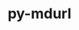 ---
title: "py-mdurl"
layout: cache
categories: [package, develop]
meta: {"compilers": ["none"], "num_specs": 56, "num_specs_by_stack": {"ml-darwin-aarch64-mps": 8, "ml-linux-aarch64-cpu": 10, "ml-linux-aarch64-cuda": 9, "ml-linux-x86_64-cpu": 9, "ml-linux-x86_64-cuda": 9, "ml-linux-x86_64-rocm": 9, "radiuss": 20, "root": 56}, "oss": ["sequoia", "ubuntu18.04", "ubuntu24.04"], "platforms": ["darwin", "linux"], "stacks": ["ml-darwin-aarch64-mps", "ml-linux-aarch64-cpu", "ml-linux-aarch64-cuda", "ml-linux-x86_64-cpu", "ml-linux-x86_64-cuda", "ml-linux-x86_64-rocm", "radiuss", "root"], "targets": ["aarch64", "x86_64_v3"], "versions": ["0.1.2"]}
spec_details: [{"compiler": "none", "hash": "23uafzvvowf3bi4zcbbb4672yf3dyweo", "os": "ubuntu18.04", "platform": "linux", "size": "-", "stacks": ["radiuss", "root"], "target": "x86_64_v3", "variants": ["build_system=python_pip"], "versions": ["0.1.2"]}, {"compiler": "none", "hash": "25zinhyf5kqdqdddy52kqglamckx7zom", "os": "ubuntu24.04", "platform": "linux", "size": "-", "stacks": ["ml-linux-x86_64-rocm", "root"], "target": "x86_64_v3", "variants": ["build_system=python_pip"], "versions": ["0.1.2"]}, {"compiler": "none", "hash": "3eczrsco6r5jtmr23zjb6bibomzokr6w", "os": "ubuntu24.04", "platform": "linux", "size": "-", "stacks": ["ml-linux-x86_64-cpu", "ml-linux-x86_64-cuda", "root"], "target": "x86_64_v3", "variants": ["build_system=python_pip"], "versions": ["0.1.2"]}, {"compiler": "none", "hash": "3i6zscscr2mr3i5ojwqd4jhosinwoby7", "os": "sequoia", "platform": "darwin", "size": "-", "stacks": ["ml-darwin-aarch64-mps", "root"], "target": "aarch64", "variants": ["build_system=python_pip"], "versions": ["0.1.2"]}, {"compiler": "none", "hash": "3lkgnpsirpr5ekxkwbf3onft2ivqu7yb", "os": "ubuntu24.04", "platform": "linux", "size": "-", "stacks": ["ml-linux-aarch64-cpu", "ml-linux-aarch64-cuda", "root"], "target": "aarch64", "variants": ["build_system=python_pip"], "versions": ["0.1.2"]}, {"compiler": "none", "hash": "42boi52t5wy6ewlsygdxzyti4yqhxacj", "os": "ubuntu24.04", "platform": "linux", "size": "-", "stacks": ["ml-linux-x86_64-cpu", "ml-linux-x86_64-cuda", "root"], "target": "x86_64_v3", "variants": ["build_system=python_pip"], "versions": ["0.1.2"]}, {"compiler": "none", "hash": "453owpvteyhmj7svhi2dfzfxe33h2xc5", "os": "sequoia", "platform": "darwin", "size": "-", "stacks": ["ml-darwin-aarch64-mps", "root"], "target": "aarch64", "variants": ["build_system=python_pip"], "versions": ["0.1.2"]}, {"compiler": "none", "hash": "5hmf765nl2vxxzysd6ej4ssptf4wwr2t", "os": "ubuntu18.04", "platform": "linux", "size": "-", "stacks": ["radiuss", "root"], "target": "x86_64_v3", "variants": ["build_system=python_pip"], "versions": ["0.1.2"]}, {"compiler": "none", "hash": "5hztbzlsfcnfq7uqmo63wizpuqbdjbb3", "os": "ubuntu24.04", "platform": "linux", "size": "-", "stacks": ["ml-linux-x86_64-rocm", "root"], "target": "x86_64_v3", "variants": ["build_system=python_pip"], "versions": ["0.1.2"]}, {"compiler": "none", "hash": "5p64rhecoyqst33omudb33naqm2u273h", "os": "ubuntu24.04", "platform": "linux", "size": "-", "stacks": ["ml-linux-aarch64-cpu", "ml-linux-aarch64-cuda", "root"], "target": "aarch64", "variants": ["build_system=python_pip"], "versions": ["0.1.2"]}, {"compiler": "none", "hash": "63zgx32p2s6hgv6yp5j5wtj6veztpsdk", "os": "ubuntu18.04", "platform": "linux", "size": "-", "stacks": ["radiuss", "root"], "target": "x86_64_v3", "variants": ["build_system=python_pip"], "versions": ["0.1.2"]}, {"compiler": "none", "hash": "7k6rnkytxpvbkn2wzl6einhzeu6qy767", "os": "ubuntu18.04", "platform": "linux", "size": "-", "stacks": ["radiuss", "root"], "target": "x86_64_v3", "variants": ["build_system=python_pip"], "versions": ["0.1.2"]}, {"compiler": "none", "hash": "7rzce5lvmkdgojjc67tba5isl6s2cf2b", "os": "ubuntu18.04", "platform": "linux", "size": "-", "stacks": ["radiuss", "root"], "target": "x86_64_v3", "variants": ["build_system=python_pip"], "versions": ["0.1.2"]}, {"compiler": "none", "hash": "7zydivzhayik2o7djrlrip7bvop4sehv", "os": "ubuntu24.04", "platform": "linux", "size": "-", "stacks": ["ml-linux-x86_64-cpu", "ml-linux-x86_64-cuda", "root"], "target": "x86_64_v3", "variants": ["build_system=python_pip"], "versions": ["0.1.2"]}, {"compiler": "none", "hash": "ahgz7wlsxbgxjvggfstdix4j44wbp56a", "os": "ubuntu24.04", "platform": "linux", "size": "-", "stacks": ["ml-linux-x86_64-cpu", "ml-linux-x86_64-cuda", "root"], "target": "x86_64_v3", "variants": ["build_system=python_pip"], "versions": ["0.1.2"]}, {"compiler": "none", "hash": "anb5tac5ooljw7ww5cgwdazwaqxanawp", "os": "ubuntu18.04", "platform": "linux", "size": "-", "stacks": ["radiuss", "root"], "target": "x86_64_v3", "variants": ["build_system=python_pip"], "versions": ["0.1.2"]}, {"compiler": "none", "hash": "aoc73dl7gqanmxhcer5cnjgh5m2g36kx", "os": "sequoia", "platform": "darwin", "size": "-", "stacks": ["ml-darwin-aarch64-mps", "root"], "target": "aarch64", "variants": ["build_system=python_pip"], "versions": ["0.1.2"]}, {"compiler": "none", "hash": "awgjc6o6pa3ovnag4p7kg7nh2l7hgryo", "os": "ubuntu24.04", "platform": "linux", "size": "-", "stacks": ["ml-linux-aarch64-cpu", "ml-linux-aarch64-cuda", "root"], "target": "aarch64", "variants": ["build_system=python_pip"], "versions": ["0.1.2"]}, {"compiler": "none", "hash": "cw6c3n3pkqklls3r4bfg3gb6jjajnyj7", "os": "ubuntu18.04", "platform": "linux", "size": "-", "stacks": ["radiuss", "root"], "target": "x86_64_v3", "variants": ["build_system=python_pip"], "versions": ["0.1.2"]}, {"compiler": "none", "hash": "d34i2lqbyvbmb3hrllu3szrcr63xiznm", "os": "ubuntu18.04", "platform": "linux", "size": "-", "stacks": ["radiuss", "root"], "target": "x86_64_v3", "variants": ["build_system=python_pip"], "versions": ["0.1.2"]}, {"compiler": "none", "hash": "dq45qgypy2iu4qkasp34o4rhggqqtakv", "os": "ubuntu24.04", "platform": "linux", "size": "-", "stacks": ["ml-linux-x86_64-rocm", "root"], "target": "x86_64_v3", "variants": ["build_system=python_pip"], "versions": ["0.1.2"]}, {"compiler": "none", "hash": "dyz4axmjobojd2gxb4xw4rpzpsn76hkl", "os": "ubuntu24.04", "platform": "linux", "size": "-", "stacks": ["ml-linux-aarch64-cpu", "ml-linux-aarch64-cuda", "root"], "target": "aarch64", "variants": ["build_system=python_pip"], "versions": ["0.1.2"]}, {"compiler": "none", "hash": "g52wuuck3nt2ryklq4fulskvbsfr7fzf", "os": "ubuntu24.04", "platform": "linux", "size": "-", "stacks": ["ml-linux-aarch64-cpu", "ml-linux-aarch64-cuda", "root"], "target": "aarch64", "variants": ["build_system=python_pip"], "versions": ["0.1.2"]}, {"compiler": "none", "hash": "glc5ckimqzzqdf4mgf2pguc5mkybfmjf", "os": "ubuntu18.04", "platform": "linux", "size": "-", "stacks": ["radiuss", "root"], "target": "x86_64_v3", "variants": ["build_system=python_pip"], "versions": ["0.1.2"]}, {"compiler": "none", "hash": "hvldqhubopy53kmqwc7c43pgjoayzt44", "os": "sequoia", "platform": "darwin", "size": "-", "stacks": ["ml-darwin-aarch64-mps", "root"], "target": "aarch64", "variants": ["build_system=python_pip"], "versions": ["0.1.2"]}, {"compiler": "none", "hash": "hwhrjwhheyvnhey3x3i3yqyswb3vjfjd", "os": "ubuntu24.04", "platform": "linux", "size": "-", "stacks": ["ml-linux-aarch64-cpu", "ml-linux-aarch64-cuda", "root"], "target": "aarch64", "variants": ["build_system=python_pip"], "versions": ["0.1.2"]}, {"compiler": "none", "hash": "ji4cv4zmjv6ohbyvs77427pvqfpvyexi", "os": "ubuntu18.04", "platform": "linux", "size": "-", "stacks": ["radiuss", "root"], "target": "x86_64_v3", "variants": ["build_system=python_pip"], "versions": ["0.1.2"]}, {"compiler": "none", "hash": "jl3rwtswqblgbw4ty3jvgftr6npkyks5", "os": "ubuntu24.04", "platform": "linux", "size": "-", "stacks": ["ml-linux-x86_64-rocm", "root"], "target": "x86_64_v3", "variants": ["build_system=python_pip"], "versions": ["0.1.2"]}, {"compiler": "none", "hash": "k7qfgdpp6bund7wzoujlgxqa3jtoqic6", "os": "ubuntu18.04", "platform": "linux", "size": "-", "stacks": ["radiuss", "root"], "target": "x86_64_v3", "variants": ["build_system=python_pip"], "versions": ["0.1.2"]}, {"compiler": "none", "hash": "kbpjo2vnkzlocqokmtxmtmjw3sz2q2xi", "os": "sequoia", "platform": "darwin", "size": "-", "stacks": ["ml-darwin-aarch64-mps", "root"], "target": "aarch64", "variants": ["build_system=python_pip"], "versions": ["0.1.2"]}, {"compiler": "none", "hash": "kvn3qlawlzw2y3cx7xxswcpwc6r6uvhy", "os": "sequoia", "platform": "darwin", "size": "-", "stacks": ["ml-darwin-aarch64-mps", "root"], "target": "aarch64", "variants": ["build_system=python_pip"], "versions": ["0.1.2"]}, {"compiler": "none", "hash": "l4wltbttl2dzeay7wrtqnql4xh7zzwml", "os": "ubuntu18.04", "platform": "linux", "size": "-", "stacks": ["radiuss", "root"], "target": "x86_64_v3", "variants": ["build_system=python_pip"], "versions": ["0.1.2"]}, {"compiler": "none", "hash": "ls7l7trb7soqhmm6cdb4a5mcf3aexxj7", "os": "ubuntu24.04", "platform": "linux", "size": "-", "stacks": ["ml-linux-x86_64-rocm", "root"], "target": "x86_64_v3", "variants": ["build_system=python_pip"], "versions": ["0.1.2"]}, {"compiler": "none", "hash": "mgqkiefkc5lu3wzzo4pnjz4tf7vaqdp2", "os": "ubuntu24.04", "platform": "linux", "size": "-", "stacks": ["ml-linux-x86_64-rocm", "root"], "target": "x86_64_v3", "variants": ["build_system=python_pip"], "versions": ["0.1.2"]}, {"compiler": "none", "hash": "mkvsabh3um7twi62tcsva6b5e4ybam6d", "os": "ubuntu18.04", "platform": "linux", "size": "-", "stacks": ["radiuss", "root"], "target": "x86_64_v3", "variants": ["build_system=python_pip"], "versions": ["0.1.2"]}, {"compiler": "none", "hash": "nhssvv5tsjuylexievwcui7w7vc7uhwb", "os": "ubuntu24.04", "platform": "linux", "size": "-", "stacks": ["ml-linux-x86_64-cpu", "ml-linux-x86_64-cuda", "root"], "target": "x86_64_v3", "variants": ["build_system=python_pip"], "versions": ["0.1.2"]}, {"compiler": "none", "hash": "nmvvbtpa6gc23gfzdtp3lb3653ukfxdb", "os": "ubuntu18.04", "platform": "linux", "size": "-", "stacks": ["radiuss", "root"], "target": "x86_64_v3", "variants": ["build_system=python_pip"], "versions": ["0.1.2"]}, {"compiler": "none", "hash": "okev2qdwfefami67egiystlyb3zlrbhr", "os": "ubuntu24.04", "platform": "linux", "size": "-", "stacks": ["ml-linux-aarch64-cpu", "ml-linux-aarch64-cuda", "root"], "target": "aarch64", "variants": ["build_system=python_pip"], "versions": ["0.1.2"]}, {"compiler": "none", "hash": "osdwz3unsetc5kyodo64sst2xa5vy4zd", "os": "ubuntu24.04", "platform": "linux", "size": "-", "stacks": ["ml-linux-x86_64-cpu", "ml-linux-x86_64-cuda", "root"], "target": "x86_64_v3", "variants": ["build_system=python_pip"], "versions": ["0.1.2"]}, {"compiler": "none", "hash": "p2rxeu75kj7xpugdrty34smkq6w5yakt", "os": "sequoia", "platform": "darwin", "size": "-", "stacks": ["ml-darwin-aarch64-mps", "root"], "target": "aarch64", "variants": ["build_system=python_pip"], "versions": ["0.1.2"]}, {"compiler": "none", "hash": "poc6g5mqvgaeeiqpnmzh5ctat5q7ukqw", "os": "ubuntu24.04", "platform": "linux", "size": "-", "stacks": ["ml-linux-x86_64-cpu", "ml-linux-x86_64-cuda", "root"], "target": "x86_64_v3", "variants": ["build_system=python_pip"], "versions": ["0.1.2"]}, {"compiler": "none", "hash": "qzqlu3ibnioseeodgsusj76h6pw33z2g", "os": "ubuntu18.04", "platform": "linux", "size": "-", "stacks": ["radiuss", "root"], "target": "x86_64_v3", "variants": ["build_system=python_pip"], "versions": ["0.1.2"]}, {"compiler": "none", "hash": "rudp7mxu7chvmzt2kjyvd72mfb5jslt5", "os": "ubuntu24.04", "platform": "linux", "size": "-", "stacks": ["ml-linux-x86_64-cpu", "ml-linux-x86_64-cuda", "root"], "target": "x86_64_v3", "variants": ["build_system=python_pip"], "versions": ["0.1.2"]}, {"compiler": "none", "hash": "snej56xqtj2hyhkucvoudijqecg3n23o", "os": "ubuntu24.04", "platform": "linux", "size": "-", "stacks": ["ml-linux-aarch64-cpu", "ml-linux-aarch64-cuda", "root"], "target": "aarch64", "variants": ["build_system=python_pip"], "versions": ["0.1.2"]}, {"compiler": "none", "hash": "sqwkplnyv4qggkbp4arhkk5p37nonlu3", "os": "ubuntu24.04", "platform": "linux", "size": "-", "stacks": ["ml-linux-aarch64-cpu", "ml-linux-aarch64-cuda", "root"], "target": "aarch64", "variants": ["build_system=python_pip"], "versions": ["0.1.2"]}, {"compiler": "none", "hash": "te3nlzo7lcanaksnvqqrih26zc6p7uf3", "os": "ubuntu24.04", "platform": "linux", "size": "-", "stacks": ["ml-linux-aarch64-cpu", "root"], "target": "aarch64", "variants": ["build_system=python_pip"], "versions": ["0.1.2"]}, {"compiler": "none", "hash": "ubrciatbbujghfiv7iet7n7n4if56pxu", "os": "ubuntu18.04", "platform": "linux", "size": "-", "stacks": ["radiuss", "root"], "target": "x86_64_v3", "variants": ["build_system=python_pip"], "versions": ["0.1.2"]}, {"compiler": "none", "hash": "ukbn2mysob376coyxp4g4uelxqswfuh7", "os": "ubuntu24.04", "platform": "linux", "size": "-", "stacks": ["ml-linux-x86_64-rocm", "root"], "target": "x86_64_v3", "variants": ["build_system=python_pip"], "versions": ["0.1.2"]}, {"compiler": "none", "hash": "utsxr4a2parurxschaqxwnvmlzjyoj3y", "os": "ubuntu18.04", "platform": "linux", "size": "-", "stacks": ["radiuss", "root"], "target": "x86_64_v3", "variants": ["build_system=python_pip"], "versions": ["0.1.2"]}, {"compiler": "none", "hash": "vrddaufo2vvvca4qz53szal4cmvc3uj2", "os": "ubuntu24.04", "platform": "linux", "size": "-", "stacks": ["ml-linux-x86_64-rocm", "root"], "target": "x86_64_v3", "variants": ["build_system=python_pip"], "versions": ["0.1.2"]}, {"compiler": "none", "hash": "wbg3r7luuwluxnunya2u3xhdnuedqcxb", "os": "ubuntu24.04", "platform": "linux", "size": "-", "stacks": ["ml-linux-x86_64-cpu", "ml-linux-x86_64-cuda", "root"], "target": "x86_64_v3", "variants": ["build_system=python_pip"], "versions": ["0.1.2"]}, {"compiler": "none", "hash": "wxwwlzn4lbfaopo5bsewubovxlqnqtao", "os": "ubuntu24.04", "platform": "linux", "size": "-", "stacks": ["ml-linux-x86_64-rocm", "root"], "target": "x86_64_v3", "variants": ["build_system=python_pip"], "versions": ["0.1.2"]}, {"compiler": "none", "hash": "xpqu2hmjenhfanjgpblsxlwez7htmq6k", "os": "ubuntu18.04", "platform": "linux", "size": "-", "stacks": ["radiuss", "root"], "target": "x86_64_v3", "variants": ["build_system=python_pip"], "versions": ["0.1.2"]}, {"compiler": "none", "hash": "y4clses4be2vlxgo2h5uopkyb2qe73wf", "os": "ubuntu18.04", "platform": "linux", "size": "-", "stacks": ["radiuss", "root"], "target": "x86_64_v3", "variants": ["build_system=python_pip"], "versions": ["0.1.2"]}, {"compiler": "none", "hash": "z4b2tvdpgjeahr6nn5244i4pa3zak6z7", "os": "ubuntu18.04", "platform": "linux", "size": "-", "stacks": ["radiuss", "root"], "target": "x86_64_v3", "variants": ["build_system=python_pip"], "versions": ["0.1.2"]}, {"compiler": "none", "hash": "zmcfe7gctv3ugqb7wm5b4m77v2gov4ob", "os": "sequoia", "platform": "darwin", "size": "-", "stacks": ["ml-darwin-aarch64-mps", "root"], "target": "aarch64", "variants": ["build_system=python_pip"], "versions": ["0.1.2"]}]
---